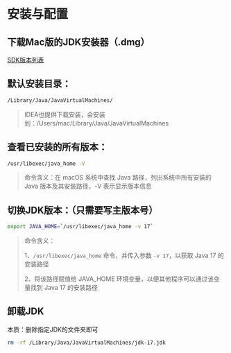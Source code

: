 # 安装与配置

## 下载Mac版的JDK安装器（.dmg）

[SDK版本列表](https://www.oracle.com/java/technologies/downloads/archive/)





## 默认安装目录：

```bash
/Library/Java/JavaVirtualMachines/
```

> IDEA也提供下载安装，会安装到：/Users/mac/Library/Java/JavaVirtualMachines



## 查看已安装的所有版本：

```bash
/usr/libexec/java_home -V
```

> 命令含义：在 macOS 系统中查找 Java 路径，列出系统中所有安装的 Java 版本及其安装路径，-V 表示显示版本信息

## 切换JDK版本：（只需要写主版本号）

```bash
export JAVA_HOME=`/usr/libexec/java_home -v 17` 
```



> 命令含义：
>
> 1、`/usr/libexec/java_home` 命令，并传入参数 `-v 17`，以获取 Java 17 的安装路径
>
> 2、将该路径赋值给 JAVA\_HOME 环境变量，以便其他程序可以通过该变量找到 Java 17 的安装路径



## 卸载JDK

本质：删除指定JDK的文件夹即可

```bash
rm -rf /Library/Java/JavaVirtualMachines/jdk-17.jdk
```

